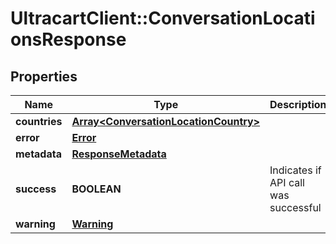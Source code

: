 # UltracartClient::ConversationLocationsResponse

## Properties
Name | Type | Description | Notes
------------ | ------------- | ------------- | -------------
**countries** | [**Array&lt;ConversationLocationCountry&gt;**](ConversationLocationCountry.md) |  | [optional] 
**error** | [**Error**](Error.md) |  | [optional] 
**metadata** | [**ResponseMetadata**](ResponseMetadata.md) |  | [optional] 
**success** | **BOOLEAN** | Indicates if API call was successful | [optional] 
**warning** | [**Warning**](Warning.md) |  | [optional] 


